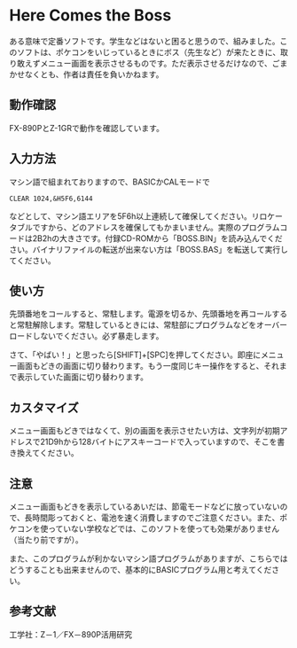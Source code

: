 # Here Comes the Boss

ある意味で定番ソフトです。学生などはないと困ると思うので、組みました。このソフトは、ポケコンをいじっているときにボス（先生など）が来たときに、取り敢えずメニュー画面を表示させるものです。ただ表示させるだけなので、ごまかせなくとも、作者は責任を負いかねます。

## 動作確認

FX-890PとZ-1GRで動作を確認しています。

## 入力方法

マシン語で組まれておりますので、BASICかCALモードで

```
CLEAR 1024,&H5F6,6144
```

などとして、マシン語エリアを5F6h以上連続して確保してください。リロケータブルですから、どのアドレスを確保してもかまいません。実際のプログラムコードは2B2hの大きさです。付録CD-ROMから「BOSS.BIN」を読み込んでください。バイナリファイルの転送が出来ない方は「BOSS.BAS」を転送して実行してください。

## 使い方

先頭番地をコールすると、常駐します。電源を切るか、先頭番地を再コールすると常駐解除します。常駐しているときには、常駐部にプログラムなどをオーバーロードしないでください。必ず暴走します。

さて、「やばい！」と思ったら[SHIFT]+[SPC]を押してください。即座にメニュー画面もどきの画面に切り替わります。もう一度同じキー操作をすると、それまで表示していた画面に切り替わります。

## カスタマイズ

メニュー画面もどきではなくて、別の画面を表示させたい方は、文字列が初期アドレスで21D9hから128バイトにアスキーコードで入っていますので、そこを書き換えてください。

## 注意

メニュー画面もどきを表示しているあいだは、節電モードなどに放っていないので、長時間彫っておくと、電池を速く消費しますのでご注意ください。また、ポケコンを使っていない学校などでは、このソフトを使っても効果がありません（当たり前ですが）。

また、このプログラムが利かないマシン語プログラムがありますが、こちらではどうすることも出来ませんので、基本的にBASICプログラム用と考えてください。

## 参考文献

工学社：Z－1／FX－890P活用研究
